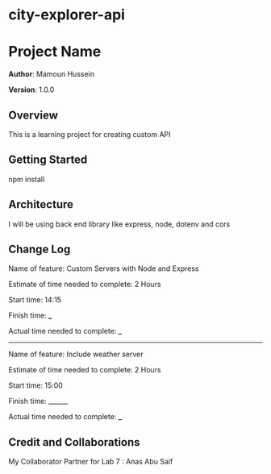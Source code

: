 # city-explorer-api

# Project Name

**Author**: Mamoun Hussein

**Version**: 1.0.0

## Overview

This is a learning project for creating custom API

## Getting Started

npm install

## Architecture

I will be using back end library like express, node, dotenv and cors

## Change Log

Name of feature: Custom Servers with Node and Express

Estimate of time needed to complete: 2 Hours

Start time: 14:15

Finish time: **\_**

Actual time needed to complete: **\_**

---

Name of feature: Include weather server

Estimate of time needed to complete: 2 Hours

Start time: 15:00

Finish time: \_\_\_\_\_\_

Actual time needed to complete: **\_**

## Credit and Collaborations

My Collaborator Partner for Lab 7 : Anas Abu Saif
